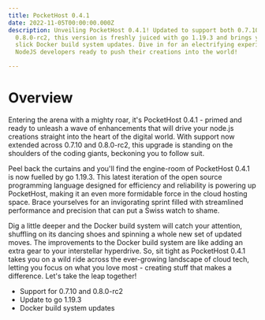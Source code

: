 ```yaml
---
title: PocketHost 0.4.1
date: 2022-11-05T00:00:00.000Z
description: Unveiling PocketHost 0.4.1! Updated to support both 0.7.10 and
  0.8.0-rc2, this version is freshly juiced with go 1.19.3 and brings you some
  slick Docker build system updates. Dive in for an electrifying experience for
  NodeJS developers ready to push their creations into the world!

---
```


# Overview

Entering the arena with a mighty roar, it's PocketHost 0.4.1 - primed and ready to unleash a wave of enhancements that will drive your node.js creations straight into the heart of the digital world. With support now extended across 0.7.10 and 0.8.0-rc2, this upgrade is standing on the shoulders of the coding giants, beckoning you to follow suit.

Peel back the curtains and you'll find the engine-room of PocketHost 0.4.1 is now fuelled by go 1.19.3. This latest iteration of the open source programming language designed for efficiency and reliability is powering up PocketHost, making it an even more formidable force in the cloud hosting space. Brace yourselves for an invigorating sprint filled with streamlined performance and precision that can put a Swiss watch to shame.

Dig a little deeper and the Docker build system will catch your attention, shuffling on its dancing shoes and spinning a whole new set of updated moves. The improvements to the Docker build system are like adding an extra gear to your interstellar hyperdrive. So, sit tight as PocketHost 0.4.1 takes you on a wild ride across the ever-growing landscape of cloud tech, letting you focus on what you love most - creating stuff that makes a difference. Let's take the leap together!


- Support for 0.7.10 and 0.8.0-rc2
- Update to go 1.19.3
- Docker build system updates
